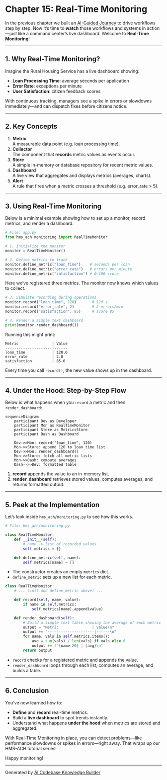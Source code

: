 # Chapter 15: Real-Time Monitoring

In the previous chapter we built an [AI-Guided Journey](14_ai_guided_journey_.md) to drive workflows step by step. Now it’s time to **watch** those workflows and systems in action—just like a command center’s live dashboard. Welcome to **Real-Time Monitoring**!

---

## 1. Why Real-Time Monitoring?

Imagine the Rural Housing Service has a live dashboard showing:

- **Loan Processing Time**: average seconds per application  
- **Error Rate**: exceptions per minute  
- **User Satisfaction**: citizen feedback scores  

With continuous tracking, managers see a spike in errors or slowdowns immediately—and can dispatch fixes before citizens notice.

---

## 2. Key Concepts

1. **Metric**  
   A measurable data point (e.g. loan processing time).  
2. **Collector**  
   The component that **records** metric values as events occur.  
3. **Store**  
   A simple in-memory or database repository for recent metric values.  
4. **Dashboard**  
   A live view that aggregates and displays metrics (averages, charts).  
5. **Alert**  
   A rule that fires when a metric crosses a threshold (e.g. error_rate > 5).

---

## 3. Using Real-Time Monitoring

Below is a minimal example showing how to set up a monitor, record metrics, and render a dashboard.

```python
# File: app.py
from hms_ach.monitoring import RealTimeMonitor

# 1. Initialize the monitor
monitor = RealTimeMonitor()

# 2. Define metrics to track
monitor.define_metric("loan_time")    # seconds per loan
monitor.define_metric("error_rate")   # errors per minute
monitor.define_metric("satisfaction") # 0–100 score
```
Here we’ve registered three metrics. The monitor now knows which values to collect.

```python
# 3. Simulate recording during operations
monitor.record("loan_time", 120)       # 120 s
monitor.record("error_rate", 2)        # 2 errors/min
monitor.record("satisfaction", 85)     # score 85

# 4. Render a simple text dashboard
print(monitor.render_dashboard())
```
Running this might print:
```
Metric               | Value
---------------------|------
loan_time            | 120.0
error_rate           | 2.0
satisfaction         | 85.0
```
Every time you call `record()`, the new value shows up in the dashboard.

---

## 4. Under the Hood: Step-by-Step Flow

Below is what happens when you `record` a metric and then `render_dashboard`:

```mermaid
sequenceDiagram
    participant Dev as Developer
    participant Mon as RealTimeMonitor
    participant Store as MetricsStore
    participant Dash as Dashboard

    Dev->>Mon: record("loan_time", 120)
    Mon->>Store: append 120 to loan_time list
    Dev->>Mon: render_dashboard()
    Mon->>Store: fetch all metric lists
    Mon->>Dash: compute averages
    Dash-->>Dev: formatted table
```

1. **record** appends the value to an in-memory list.  
2. **render_dashboard** retrieves stored values, computes averages, and returns formatted output.

---

## 5. Peek at the Implementation

Let’s look inside `hms_ach/monitoring.py` to see how this works.

```python
# File: hms_ach/monitoring.py

class RealTimeMonitor:
    def __init__(self):
        # name -> list of recorded values
        self.metrics = {}

    def define_metric(self, name):
        self.metrics[name] = []
```
- The constructor creates an empty `metrics` dict.  
- `define_metric` sets up a new list for each metric.

```python
class RealTimeMonitor:
    # ... (init and define_metric above) ...

    def record(self, name, value):
        if name in self.metrics:
            self.metrics[name].append(value)

    def render_dashboard(self):
        # Build a simple text table showing the average of each metric
        output = "Metric               | Value\n"
        output += "---------------------|------\n"
        for name, vals in self.metrics.items():
            avg = sum(vals) / len(vals) if vals else 0
            output += f"{name:20} | {avg}\n"
        return output
```
- `record` checks for a registered metric and appends the value.  
- `render_dashboard` loops through each list, computes an average, and builds a table.

---

## 6. Conclusion

You’ve now learned how to:

- **Define** and **record** real-time metrics.  
- Build a **live dashboard** to spot trends instantly.  
- Understand what happens **under the hood** when metrics are stored and aggregated.

With Real-Time Monitoring in place, you can detect problems—like performance slowdowns or spikes in errors—right away. That wraps up our HMS-ACH tutorial series!  

Happy monitoring!

---

Generated by [AI Codebase Knowledge Builder](https://github.com/The-Pocket/Tutorial-Codebase-Knowledge)